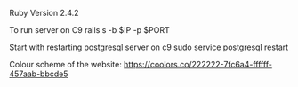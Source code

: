 Ruby Version 2.4.2

To run server on C9
rails s -b $IP -p $PORT

Start with restarting postgresql server on c9
sudo service postgresql restart

Colour scheme of the website:
https://coolors.co/222222-7fc6a4-ffffff-457aab-bbcde5


